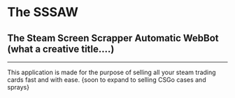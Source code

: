 # The SSSAW
## The Steam Screen Scrapper Automatic WebBot (what a creative title....)
---
This application is made for the purpose of selling all your steam trading cards fast and with ease.
{soon to expand to selling CSGo cases and sprays}

